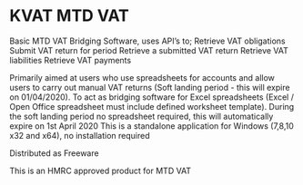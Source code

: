 
# KVAT MTD VAT

Basic MTD VAT Bridging Software, uses API’s to;
Retrieve VAT obligations
Submit VAT return for period
Retrieve a submitted VAT return
Retrieve VAT liabilities
Retrieve VAT payments

Primarily aimed at users who use spreadsheets for accounts and allow users to carry out manual VAT returns (Soft landing period - this will expire on 01/04/2020).
To act as bridging software for Excel spreadsheets (Excel / Open Office spreadsheet must include defined worksheet template).
During the soft landing period no spreadsheet required, this will automatically expire on 1st April 2020
This is a standalone application for Windows (7,8,10 x32 and x64), no installation required

Distributed as Freeware

This is an HMRC approved product for MTD VAT

